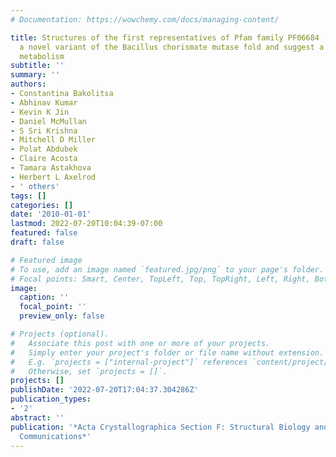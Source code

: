 ```yaml
---
# Documentation: https://wowchemy.com/docs/managing-content/

title: Structures of the first representatives of Pfam family PF06684 (DUF1185) reveal
  a novel variant of the Bacillus chorismate mutase fold and suggest a role in amino-acid
  metabolism
subtitle: ''
summary: ''
authors:
- Constantina Bakolitsa
- Abhinav Kumar
- Kevin K Jin
- Daniel McMullan
- S Sri Krishna
- Mitchell D Miller
- Polat Abdubek
- Claire Acosta
- Tamara Astakhova
- Herbert L Axelrod
- ' others'
tags: []
categories: []
date: '2010-01-01'
lastmod: 2022-07-20T10:04:39-07:00
featured: false
draft: false

# Featured image
# To use, add an image named `featured.jpg/png` to your page's folder.
# Focal points: Smart, Center, TopLeft, Top, TopRight, Left, Right, BottomLeft, Bottom, BottomRight.
image:
  caption: ''
  focal_point: ''
  preview_only: false

# Projects (optional).
#   Associate this post with one or more of your projects.
#   Simply enter your project's folder or file name without extension.
#   E.g. `projects = ["internal-project"]` references `content/project/deep-learning/index.md`.
#   Otherwise, set `projects = []`.
projects: []
publishDate: '2022-07-20T17:04:37.304286Z'
publication_types:
- '2'
abstract: ''
publication: '*Acta Crystallographica Section F: Structural Biology and Crystallization
  Communications*'
---
```

